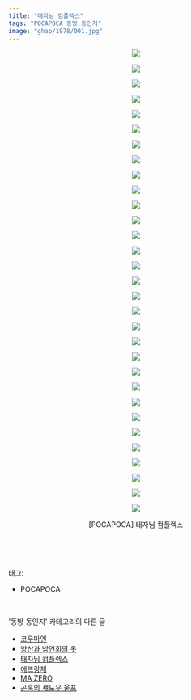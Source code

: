 ```yaml
---
title: "태자님 컴플렉스"
tags: "POCAPOCA 동방_동인지"
image: "ghap/1978/001.jpg"
---
```

<div class="article">
<p style="text-align: center; clear: none; float: none;"><img src="{{ site.nasurl }}/ghap/1978/001.jpg"/></p>
<p style="text-align: center; clear: none; float: none;"><img src="{{ site.nasurl }}/ghap/1978/002.jpg"/></p>
<p style="text-align: center; clear: none; float: none;"><img src="{{ site.nasurl }}/ghap/1978/003.jpg"/></p>
<p style="text-align: center; clear: none; float: none;"><img src="{{ site.nasurl }}/ghap/1978/004.jpg"/></p>
<p style="text-align: center; clear: none; float: none;"><img src="{{ site.nasurl }}/ghap/1978/005.jpg"/></p>
<p style="text-align: center; clear: none; float: none;"><img src="{{ site.nasurl }}/ghap/1978/006.jpg"/></p>
<p style="text-align: center; clear: none; float: none;"><img src="{{ site.nasurl }}/ghap/1978/007.jpg"/></p>
<p style="text-align: center; clear: none; float: none;"><img src="{{ site.nasurl }}/ghap/1978/008.jpg"/></p>
<p style="text-align: center; clear: none; float: none;"><img src="{{ site.nasurl }}/ghap/1978/009.jpg"/></p>
<p style="text-align: center; clear: none; float: none;"><img src="{{ site.nasurl }}/ghap/1978/010.jpg"/></p>
<p style="text-align: center; clear: none; float: none;"><img src="{{ site.nasurl }}/ghap/1978/011.jpg"/></p>
<p style="text-align: center; clear: none; float: none;"><img src="{{ site.nasurl }}/ghap/1978/012.jpg"/></p>
<p style="text-align: center; clear: none; float: none;"><img src="{{ site.nasurl }}/ghap/1978/013.jpg"/></p>
<p style="text-align: center; clear: none; float: none;"><img src="{{ site.nasurl }}/ghap/1978/014.jpg"/></p>
<p style="text-align: center; clear: none; float: none;"><img src="{{ site.nasurl }}/ghap/1978/015.jpg"/></p>
<p style="text-align: center; clear: none; float: none;"><img src="{{ site.nasurl }}/ghap/1978/016.jpg"/></p>
<p style="text-align: center; clear: none; float: none;"><img src="{{ site.nasurl }}/ghap/1978/017.jpg"/></p>
<p style="text-align: center; clear: none; float: none;"><img src="{{ site.nasurl }}/ghap/1978/018.jpg"/></p>
<p style="text-align: center; clear: none; float: none;"><img src="{{ site.nasurl }}/ghap/1978/019.jpg"/></p>
<p style="text-align: center; clear: none; float: none;"><img src="{{ site.nasurl }}/ghap/1978/020.jpg"/></p>
<p style="text-align: center; clear: none; float: none;"><img src="{{ site.nasurl }}/ghap/1978/021.jpg"/></p>
<p style="text-align: center; clear: none; float: none;"><img src="{{ site.nasurl }}/ghap/1978/022.jpg"/></p>
<p style="text-align: center; clear: none; float: none;"><img src="{{ site.nasurl }}/ghap/1978/023.jpg"/></p>
<p style="text-align: center; clear: none; float: none;"><img src="{{ site.nasurl }}/ghap/1978/024.jpg"/></p>
<p style="text-align: center; clear: none; float: none;"><img src="{{ site.nasurl }}/ghap/1978/025.jpg"/></p>
<p style="text-align: center; clear: none; float: none;"><img src="{{ site.nasurl }}/ghap/1978/026.jpg"/></p>
<p style="text-align: center; clear: none; float: none;"><img src="{{ site.nasurl }}/ghap/1978/027.jpg"/></p>
<p style="text-align: center; clear: none; float: none;"><img src="{{ site.nasurl }}/ghap/1978/028.jpg"/></p>
<p style="text-align: center; clear: none; float: none;"><img src="{{ site.nasurl }}/ghap/1978/029.jpg"/></p>
<p style="text-align: center; clear: none; float: none;"><img src="{{ site.nasurl }}/ghap/1978/030.jpg"/></p>
<p style="text-align: center; clear: none; float: none;"><img src="{{ site.nasurl }}/ghap/1978/031.jpg"/></p>
<p style="text-align: center; clear: none; float: none;">[POCAPOCA] 태자님 컴플렉스</p>
<p><br/></p>
</div><br/>
<div class="tagTrail">
<p>태그: </p>
<ul>
<li>POCAPOCA</li>
</ul>
</div><br/>
<div class="another">
<p>'동방 동인지' 카테고리의 다른 글</p>
<ul>
<li><a href="/2016-09-03-ghap_1981">코우마엔</a></li>
<li><a href="/2016-09-03-ghap_1980">양산과 밤연회의 옷</a></li>
<li><a href="/2016-09-03-ghap_1978">태자님 컴플렉스</a></li>
<li><a href="/2016-09-03-ghap_1977">에뜨랑제</a></li>
<li><a href="/2016-09-03-ghap_1976">MA ZERO</a></li>
<li><a href="/2016-09-03-ghap_1975">곤혹의 섀도우 울프</a></li>
</ul>
</div><br/>
<div class="cb_module cb_fluid">
<div class="cb_wrt cb_profile">
</div><!-- commentList close -->
</div><br/>
